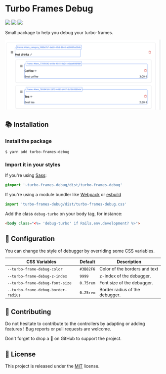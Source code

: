 # Turbo Frames Debug

[![](https://img.shields.io/npm/dt/turbo-frames-debug.svg)](https://www.npmjs.com/package/turbo-frames-debug)
[![](https://img.shields.io/npm/v/turbo-frames-debug.svg)](https://www.npmjs.com/package/turbo-frames-debug)
[![](https://img.shields.io/github/license/guillaumebriday/turbo-frames-debug.svg)](https://github.com/guillaumebriday/turbo-frames-debug)

Small package to help you debug your turbo-frames.

![](https://raw.githubusercontent.com/guillaumebriday/turbo-frames-debug/main/screenshot.png)

## 📚 Installation

### Install the package

```bash
$ yarn add turbo-frames-debug
```

### Import it in your styles

If you're using [Sass](https://sass-lang.com/):
```sass
@import '~turbo-frames-debug/dist/turbo-frames-debug'
```

If you're using a module bundler like [Webpack](https://webpack.js.org/) or [esbuild](https://github.com/evanw/esbuild)
```js
import 'turbo-frames-debug/dist/turbo-frames-debug.css'
```

Add the class `debug-turbo` on your body tag, for instance:

```html
<body class="<%= 'debug-turbo' if Rails.env.development? %>">
```

## 💅 Configuration

You can change the style of debugger by overriding some CSS variables.

| CSS Variables                       | Default   | Description                    |
|-------------------------------------|-----------|--------------------------------|
| `--turbo-frame-debug-color`         | `#3B82F6` | Color of the borders and text  |
| `--turbo-frame-debug-z-index`       | `9999`    | z-index of the debugger.       |
| `--turbo-frame-debug-font-size`     | `0.75rem` | Font size of the debugger.     |
| `--turbo-frame-debug-border-radius` | `0.25rem` | Border radius of the debugger. |

## 👷 Contributing

Do not hesitate to contribute to the controllers by adapting or adding features ! Bug reports or pull requests are welcome.

Don't forget to drop a 🌟 on GitHub to support the project.

## 📝 License

This project is released under the [MIT](https://opensource.org/licenses/MIT) license.
